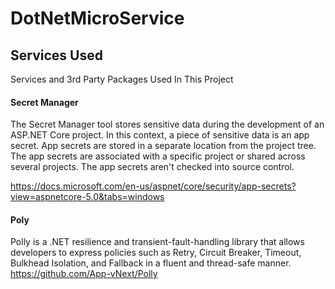 # DotNetMicroService

## Services Used
Services and 3rd Party Packages Used In This Project

#### Secret Manager
The Secret Manager tool stores sensitive data during the development of an ASP.NET Core project. In this context, a piece of sensitive data is an app secret. App secrets are stored in a separate location from the project tree. The app secrets are associated with a specific project or shared across several projects. The app secrets aren't checked into source control. 

https://docs.microsoft.com/en-us/aspnet/core/security/app-secrets?view=aspnetcore-5.0&tabs=windows

#### Poly
Polly is a .NET resilience and transient-fault-handling library that allows developers to express policies such as Retry, Circuit Breaker, Timeout, Bulkhead Isolation, and Fallback in a fluent and thread-safe manner.
https://github.com/App-vNext/Polly

